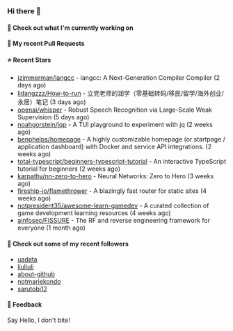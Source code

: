 ### Hi there 👋

#### 👷 Check out what I'm currently working on

#### 🔨 My recent Pull Requests


#### ⭐ Recent Stars

- [jzimmerman/langcc](https://github.com/jzimmerman/langcc) - langcc: A Next-Generation Compiler Compiler (2 days ago)
- [lidangzzz/How-to-run](https://github.com/lidangzzz/How-to-run) - 立党老师的润学（零基础转码/移民/留学/海外创业/永居）笔记 (3 days ago)
- [openai/whisper](https://github.com/openai/whisper) - Robust Speech Recognition via Large-Scale Weak Supervision (5 days ago)
- [noahgorstein/jqp](https://github.com/noahgorstein/jqp) - A TUI playground to experiment with jq (2 weeks ago)
- [benphelps/homepage](https://github.com/benphelps/homepage) - A highly customizable homepage (or startpage / application dashboard) with Docker and service API integrations. (2 weeks ago)
- [total-typescript/beginners-typescript-tutorial](https://github.com/total-typescript/beginners-typescript-tutorial) - An interactive TypeScript tutorial for beginners (2 weeks ago)
- [karpathy/nn-zero-to-hero](https://github.com/karpathy/nn-zero-to-hero) - Neural Networks: Zero to Hero (3 weeks ago)
- [fireship-io/flamethrower](https://github.com/fireship-io/flamethrower) - A blazingly fast router for static sites (4 weeks ago)
- [notpresident35/awesome-learn-gamedev](https://github.com/notpresident35/awesome-learn-gamedev) - A curated collection of game development learning resources (4 weeks ago)
- [ainfosec/FISSURE](https://github.com/ainfosec/FISSURE) - The RF and reverse engineering framework for everyone (1 month ago)

#### 👯 Check out some of my recent followers

- [uadata](https://github.com/uadata)
- [liuliuli](https://github.com/liuliuli)
- [about-github](https://github.com/about-github)
- [notmariekondo](https://github.com/notmariekondo)
- [sarutobi12](https://github.com/sarutobi12)

#### 💬 Feedback

Say Hello, I don't bite!